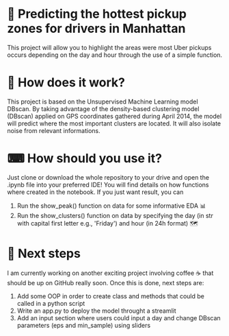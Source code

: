 # 🚖 Predicting the hottest pickup zones for drivers in Manhattan
This project will allow you to highlight the areas were most Uber pickups occurs depending on the day and hour through the use of a simple function. 

# 🤖 How does it work?
This project is based on the Unsupervised Machine Learning model DBscan. By taking advantage of the density-based clustering model (DBscan) applied on GPS coordinates gathered during April 2014, the model will predict where the most important clusters are located.
It will also isolate noise from relevant informations.

# ⌨ How should you use it?
Just clone or download the whole repository to your drive and open the .ipynb file into your preferred IDE!
You will find details on how functions where created in the notebook.
If you just want result, you can 
  1) Run the show_peak() function on data for some informative EDA 📊
  2) Run the show_clusters() function on data by specifying the day (in str with capital first letter e.g., 'Friday') and hour (in 24h format) 🗺

# 🔮 Next steps
I am currently working on another exciting project involving coffee ☕ that should be up on GitHub really soon.
Once this is done, next steps are:
  1) Add some OOP in order to create class and methods that could be called in a python script
  2) Write an app.py to deploy the model throught a streamlit
  3) Add an input section where users could input a day and change DBscan parameters (eps and min_sample) using sliders
